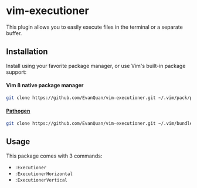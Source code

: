 # vim-executioner

This plugin allows you to easily execute files in the terminal or a separate
buffer.

## Installation

Install using your favorite package manager, or use Vim's built-in package
support:

#### Vim 8 native package manager

```bash
git clone https://github.com/EvanQuan/vim-executioner.git ~/.vim/pack/plugin/start/vim-executioner
```

#### [Pathogen](https://github.com/tpope/vim-pathogen)

```bash
git clone https://github.com/EvanQuan/vim-executioner.git ~/.vim/bundle/vim-executioner
```

## Usage

This package comes with 3 commands:

- `:Executioner`
- `:ExecutionerHorizontal`
- `:ExecutionerVertical`
